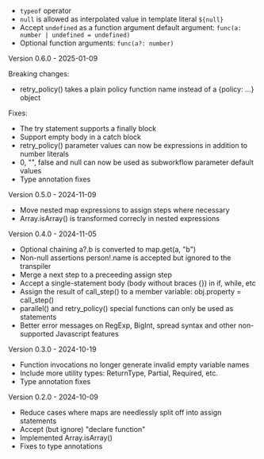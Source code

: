 <unreleased>

- `typeof` operator
- `null` is allowed as interpolated value in template literal `${null}`
- Accept `undefined` as a function argument default argument: `func(a: number | undefined = undefined)`
- Optional function arguments: `func(a?: number)`

Version 0.6.0 - 2025-01-09

Breaking changes:

- retry_policy() takes a plain policy function name instead of a {policy: ...} object

Fixes:

- The try statement supports a finally block
- Support empty body in a catch block
- retry_policy() parameter values can now be expressions in addition to number literals
- 0, "", false and null can now be used as subworkflow parameter default values
- Type annotation fixes

Version 0.5.0 - 2024-11-09

- Move nested map expressions to assign steps where necessary
- Array.isArray() is transformed correcly in nested expressions

Version 0.4.0 - 2024-11-05

- Optional chaining a?.b is converted to map.get(a, "b")
- Non-null assertions person!.name is accepted but ignored to the transpiler
- Merge a next step to a preceeding assign step
- Accept a single-statement body (body without braces {}) in if, while, etc
- Assign the result of call_step() to a member variable: obj.property = call_step()
- parallel() and retry_policy() special functions can only be used as statements
- Better error messages on RegExp, BigInt, spread syntax and other non-supported Javascript features

Version 0.3.0 - 2024-10-19

- Function invocations no longer generate invalid empty variable names
- Include more utility types: ReturnType, Partial, Required, etc.
- Type annotation fixes

Version 0.2.0 - 2024-10-09

- Reduce cases where maps are needlessly split off into assign statements
- Accept (but ignore) "declare function"
- Implemented Array.isArray()
- Fixes to type annotations
